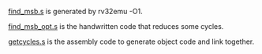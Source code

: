 [find_msb.s](https://github.com/tinhanho/Computer-Architecture-Assignment/blob/main/Assignment%202/find_msb.s) is generated by rv32emu -O1.

[find_msb_opt.s](https://github.com/tinhanho/Computer-Architecture-Assignment/blob/main/Assignment%202/find_msb_opt.s) is the handwritten code that reduces some cycles.

[getcycles.s](https://github.com/tinhanho/Computer-Architecture-Assignment/blob/main/Assignment%202/getcycles.s) is the assembly code to generate object code and link together.